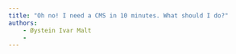```yaml
---
title: "Oh no! I need a CMS in 10 minutes. What should I do?"
authors:
    - Øystein Ivar Malt
    -                            
---
```

